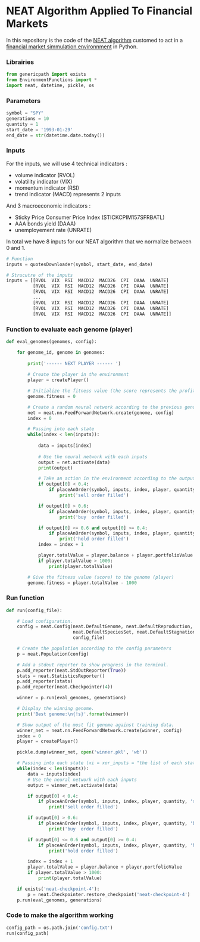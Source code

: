 # NEAT Algorithm Applied To Financial Markets

In this repository is the code of the [NEAT algorithm](https://neat-python.readthedocs.io/en/latest/neat_overview.html) customed to act in a [financial market simmulation environnment](https://github.com/noegabriel/Financial-Market-Simmulation-Environnment) in Python.

### Librairies
```Python
from genericpath import exists
from EnvironmentFunctions import *
import neat, datetime, pickle, os
```

### Parameters
```Python
symbol = "SPY"
generations = 10
quantity = 1
start_date = '1993-01-29'
end_date = str(datetime.date.today())
```

### Inputs

For the inputs, we will use 4 technical indicators : 
- volume indicator (RVOL)
- volatility indicator (VIX)
- momentum indicator (RSI)
- trend indicator (MACD) represents 2 inputs

And 3 macroeconomic indicators :
- Sticky Price Consumer Price Index (STICKCPIM157SFRBATL)
- AAA bonds yield (DAAA)
- unemployement rate (UNRATE)

In total we have 8 inputs for our NEAT algorithm that we normalize between 0 and 1.

```Python
# Function
inputs = quotesDownloader(symbol, start_date, end_date)

# Strucutre of the inputs
inputs = [[RVOL  VIX  RSI  MACD12  MACD26  CPI  DAAA  UNRATE]
          [RVOL  VIX  RSI  MACD12  MACD26  CPI  DAAA  UNRATE]
          [RVOL  VIX  RSI  MACD12  MACD26  CPI  DAAA  UNRATE]
          ...
          [RVOL  VIX  RSI  MACD12  MACD26  CPI  DAAA  UNRATE]
          [RVOL  VIX  RSI  MACD12  MACD26  CPI  DAAA  UNRATE]
          [RVOL  VIX  RSI  MACD12  MACD26  CPI  DAAA  UNRATE]]
```

### Function to evaluate each genome (player)

```Python
def eval_genomes(genomes, config):

    for genome_id, genome in genomes:
    
        print('------ NEXT PLAYER ------ ')
        
        # Create the player in the environment
        player = createPlayer()

        # Initialize the fitness value (the score represents the profit made)
        genome.fitness = 0

        # Create a random neural network according to the previous genomes and the config file
        net = neat.nn.FeedForwardNetwork.create(genome, config)
        index = 0

        # Passing into each state
        while(index < len(inputs)):
        
            data = inputs[index]
            
            # Use the neural network with each inputs
            output = net.activate(data)
            print(output)

            # Take an action in the environment according to the output
            if output[0] < 0.4:
                if placeAnOrder(symbol, inputs, index, player, quantity, 'sell') == True:
                    print('sell order filled')

            if output[0] > 0.6:
                if placeAnOrder(symbol, inputs, index, player, quantity, 'buy') == True:
                    print('buy  order filled')

            if output[0] <= 0.6 and output[0] >= 0.4:
                if placeAnOrder(symbol, inputs, index, player, quantity, 'hold') == True:
                    print('hold order filled')
            index = index + 1

            player.totalValue = player.balance + player.portfolioValue
            if player.totalValue > 1000:
                print(player.totalValue)

        # Give the fitness value (score) to the genome (player)
        genome.fitness = player.totalValue - 1000
```

### Run function

```Python
def run(config_file):

    # Load configuration.
    config = neat.Config(neat.DefaultGenome, neat.DefaultReproduction,
                         neat.DefaultSpeciesSet, neat.DefaultStagnation,
                         config_file)

    # Create the population according to the config parameters
    p = neat.Population(config)

    # Add a stdout reporter to show progress in the terminal.
    p.add_reporter(neat.StdOutReporter(True))
    stats = neat.StatisticsReporter()
    p.add_reporter(stats)
    p.add_reporter(neat.Checkpointer(4))

    winner = p.run(eval_genomes, generations)

    # Display the winning genome.
    print('Best genome:\n{!s}'.format(winner))

    # Show output of the most fit genome against training data.
    winner_net = neat.nn.FeedForwardNetwork.create(winner, config)
    index = 0
    player = createPlayer()

    pickle.dump(winner_net, open('winner.pkl', 'wb'))

    # Passing into each state (xi = xor_inputs = "the list of each states with their inputs")
    while(index < len(inputs)):
        data = inputs[index]
        # Use the neural network with each inputs
        output = winner_net.activate(data)

        if output[0] < 0.4:
            if placeAnOrder(symbol, inputs, index, player, quantity, 'sell') == True:
                print('sell order filled')

        if output[0] > 0.6:
            if placeAnOrder(symbol, inputs, index, player, quantity, 'buy') == True:
                print('buy  order filled')

        if output[0] <= 0.6 and output[0] >= 0.4:
            if placeAnOrder(symbol, inputs, index, player, quantity, 'hold') == True:
                print('hold order filled')

        index = index + 1
        player.totalValue = player.balance + player.portfolioValue
        if player.totalValue > 1000:
            print(player.totalValue)

    if exists('neat-checkpoint-4'):
        p = neat.Checkpointer.restore_checkpoint('neat-checkpoint-4')
    p.run(eval_genomes, generations)
```

### Code to make the algorithm working

```Python
config_path = os.path.join('config.txt')
run(config_path)
```
